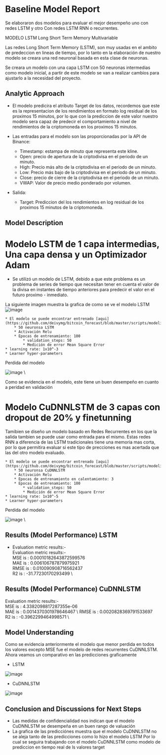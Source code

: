 # Baseline Model Report

Se elaboraron dos modelos para evaluar el mejor desempeño uno con redes LSTM y otro Con redes LSTM RNN o recurrentes.


MODELO LSTM Long Short Term Memory Multivariable

Las redes  Long Short Term Memory (LSTM), son muy usadas en el ambito de predeccion en lineas de tiempo, por lo tanto en la elaboración de nuestro modelo se creara una red neuronal basada en esta clase de neuronas.

Se creara un modelo con una capa LSTM con 50 neuronas intermedias como modelo inicial, a partir de este modelo se van a realizar cambios para ajustarlo a la necesidad del proyecto.

## Analytic Approach
* El modelo predicira el atributo Target de los datos, recordemos que este es la representacion de los rendimientos en formato log residual de los proximos 15 minutos, por lo que con la prediccion de este valor nuestro modelo sera capaz de predecir el comportamiento a nivel de rendimientos de la criptomoneda en los proximos 15 minutos. 

* Las entradas para el modelo son las proporcionadas por la API de Binance:
    * Timestamp: estampa de minuto que representa este kline. 
    * Open: precio de apertura de la criptodivisa en el periodo de  un minuto. 
    * High: Precio más alto de la criptodivisa en el periodo de  un minuto. 
    * Low: Precio más bajo de la criptodivisa en el periodo de  un minuto. 
    * Close: precio de cierre de la criptodivisa en el periodo de  un minuto. 
    * VWAP: Valor de precio medio ponderado por volumen. 
* Salida:
    * Target: Prediccion del los rendimientos en log residual de los proximos 15 minutos de la criptomoneda. 
    

## Model Description
# Modelo LSTM de 1 capa intermedias, Una capa densa y un Optimizador Adam

* Se utilizó un modelo de LSTM, debido a que este problema es un problema de series de tiempo que necesitan tener en cuenta el valor de la divisa en instantes de tiempo anteriores para predecir el valor en el futuro proximo - inmediato.


La siguiente imagen muestra la grafica de como se ve el modelo LSTM \
![image](https://user-images.githubusercontent.com/21108295/146693189-146b66a0-df57-47d5-a78f-87a2dbbaa0b7.png)


	* El modelo se puede encontrar entrenado [aqui](https://github.com/deivymg/bitcoin_forecast/blob/master/scripts/modeling/model_LSTM.h5)
  		* 50 neuronsa LSTM 
  		* Activación Relu
  		* Epocas de entrenamiento: 100
    		* validation_steps: 50
    		* Medición de error Mean Square Error
	* learning rate: 1x10^-3
	* Learner hyper-parameters
Perdida del modelo 

![image](https://user-images.githubusercontent.com/21108295/146693343-00e3540b-0be5-4420-9dc4-f071373ac5c2.png) \

Como se evidencia en el modelo, este tiene un buen desempeño en cuanto a peridad en validación

# Modelo CuDNNLSTM de 3 capas con dropout de 20% y finetunning


Tamibien se diseño un modelo basado en Redes Recurrentes en los que la salida tambien se puede usar como entrada para el mismo. Estas redes RNN a diferencia de las LSTM tradicionales tiene una memoria mas corta, por lo que permitira evaluar si este tipo de precciones es mas acertada que las del otro modelo evaluado.


	* El modelo se puede encontrar entrenado [aqui](https://github.com/deivymg/bitcoin_forecast/blob/master/scripts/modeling/model_CuDNNLSTM.h5)
  		* 50 neuronsa CuDNNLSTM 
  		* Activación Relu
  		* Epocas de entrenamiento en calentamiento: 3
  		* Epocas de entrenamiento: 100
    		* validation_steps: 50
    		* Medición de error Mean Square Error
	* learning rate: 1x10^-5
	* Learner hyper-parameters
Perdida del modelo 

![image](https://user-images.githubusercontent.com/21108295/146693588-484076f5-ec47-47ca-86f9-3604852d1991.png) \


## Results (Model Performance) LSTM
* Evaluation metric results:- \
Evaluation metric results:- \
MSE is : 0.00010182643872599576 \
MAE is : 0.006106787879975921 \
RMSE is : 0.010090908716562437 \
R2 is : -31.77230170293499 \

## Results (Model Performance) CuDNNLSTM
Evaluation metric results:- \
MSE is : 4.3382098817287355e-06 \
MAE is : 0.0014370301978646467 \ 
RMSE is : 0.0020828369791533697 \
R2 is : -0.3962299464998571 \



## Model Understanding


Como se evidencia anteriormente el modelo que menor perdida en todos los valores excepto MSE fue el modelo de redes recurrentes CuDNNLSTM. 
Ahora veamos un comparativo en las predicciones graficamente

* LSTM

![image](https://user-images.githubusercontent.com/21108295/146693679-2060a390-64b6-4601-9a4d-5b210de2267e.png)

* CuDNNLSTM

![image](https://user-images.githubusercontent.com/21108295/146693685-12aa1cbf-2fe0-433c-9482-84aaacc88d9b.png)


## Conclusion and Discussions for Next Steps

* Las medidas de confidencialidad nos indican que el modelo CuDNNLSTM se desempeña en un buen rango de valuación
* La grafica de las predicciónes muestra que el modelo CuDNNLSTM no se aleja tanto de las predicciones como lo hizo el modelo LSTM
Por lo cual se seguira trabajando con el modelo CuDNNLSTM como modelo de prediccion en tiempo real de ls valores target 

